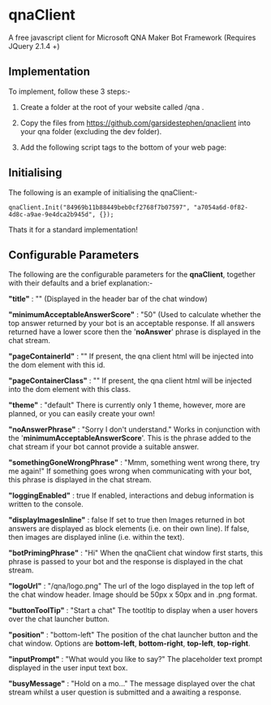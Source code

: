 
# qnaClient
A free javascript client for Microsoft QNA Maker Bot Framework (Requires JQuery 2.1.4 +)


## Implementation
To implement, follow these 3 steps:-
1. Create a folder at the root of your website called /qna .

2. Copy the files from https://github.com/garsidestephen/qnaclient into your qna folder (excluding the dev folder).

3. Add the following script tags to the bottom of your web page:

    <script src="/qna/qna.min.js"></script>
    <script>
    qnaClient.Init("Your QNA ocpApimSubscriptionKey", "Your QNA urlKey", { });
    </script>


## Initialising
The following is an example of initialising the qnaClient:-

    qnaClient.Init("84969b11b88449beb0cf2768f7b07597", "a7054a6d-0f82-4d8c-a9ae-9e4dca2b945d", {});

Thats it for a standard implementation!


## Configurable Parameters
The following are the configurable parameters for the **qnaClient**, together with their defaults and a brief explanation:-

**"title"** :  ""
(Displayed in the header bar of the chat window)

**"minimumAcceptableAnswerScore"** : "50"
(Used to calculate whether the top answer returned by your bot is an acceptable response. If all answers returned have a lower score then the '**noAnswer**' phrase is displayed in the chat stream.

**"pageContainerId"** :  ""
If present, the qna client html will be injected into the dom element with this id.

**"pageContainerClass"** : ""
If present, the qna client html will be injected into the dom element with this class.

**"theme"** :  "default"
There is currently only 1 theme, however, more are planned, or you can easily create your own!

**"noAnswerPhrase"** : "Sorry I don't understand."
Works in conjunction with the '**minimumAcceptableAnswerScore**'. This is the phrase added to the chat stream if your bot cannot provide a suitable answer.

**"somethingGoneWrongPhrase"** : "Mmm, something went wrong there, try me again!"
If something goes wrong when communicating with your bot, this phrase is displayed in the chat stream.

**"loggingEnabled"** : true
If enabled, interactions and debug information is written to the console.

**"displayImagesInline"** : false
If set to true then Images returned in bot answers are displayed as block elements (i.e. on their own line). If false, then images are displayed inline (i.e. within the text).

**"botPrimingPhrase"** : "Hi"
When the qnaClient chat window first starts, this phrase is passed to your bot and the response is displayed in the chat stream.

**"logoUrl"** : "/qna/logo.png"
The url of the logo displayed in the top left of the chat window header. Image should be 50px x 50px and in .png format.

**"buttonToolTip"** : "Start a chat"
The tootltip to display when a user hovers over the chat launcher button.

**"position"** : "bottom-left"
The position of the chat launcher button and the chat window. Options are **bottom-left**, **bottom-right**, **top-left**, **top-right**.

**"inputPrompt"** : "What would you like to say?"
The placeholder text prompt displayed in the user input text box.

**"busyMessage"** : "Hold on a mo..."
The message displayed over the chat stream whilst a user question is submitted and a awaiting a response.
